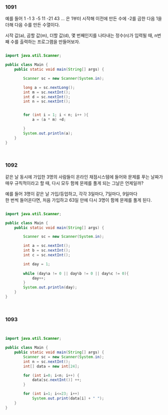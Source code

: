 ### 1091

예를 들어
1 -1 3 -5 11 -21 43 ... 은
1부터 시작해 이전에 만든 수에 -2를 곱한 다음 1을 더해 다음 수를 만든 수열이다.

시작 값(a), 곱할 값(m), 더할 값(d), 몇 번째인지를 나타내는 정수(n)가 입력될 때,
n번째 수를 출력하는 프로그램을 만들어보자.

```java

import java.util.Scanner;

public class Main {
    public static void main(String[] args) {

        Scanner sc = new Scanner(System.in);

        long a = sc.nextLong();
        int m = sc.nextInt();
        int d = sc.nextInt();
        int n = sc.nextInt();


        for (int i = 1; i < n; i++ ){
            a = (a * m) +d;

        }
        System.out.println(a);
    }
}


```

<br/>

### 1092

같은 날 동시에 가입한 3명의 사람들이 온라인 채점시스템에 들어와 문제를 푸는 날짜가 <br/>
매우 규칙적이라고 할 때, 다시 모두 함께 문제를 풀게 되는 그날은 언제일까?

예를 들어 3명이 같은 날 가입/등업하고, 각각 3일마다, 7일마다, 9일마다 <br/>
한 번씩 들어온다면, 처음 가입하고 63일 만에 다시 3명이 함께 문제를 풀게 된다.


```java

import java.util.Scanner;

public class Main {
    public static void main(String[] args) {

        Scanner sc = new Scanner(System.in);

        int a = sc.nextInt();
        int b = sc.nextInt();
        int c = sc.nextInt();

        int day = 1;
        
        while (day%a != 0 || day%b != 0 || day%c != 0){
            day++;
        }
        System.out.println(day);
    }
}

```

<br/>

### 1093

```java


import java.util.Scanner;

public class Main {
	public static void main(String[] args) {
		Scanner sc = new Scanner(System.in);
		int n = sc.nextInt();
		int[] data = new int[24];

		for (int i=0; i<n; i++) {
			data[sc.nextInt()] ++;
		}

		for (int i=1; i<=23; i++)
			System.out.print(data[i] + " ");
	}
}

```


























